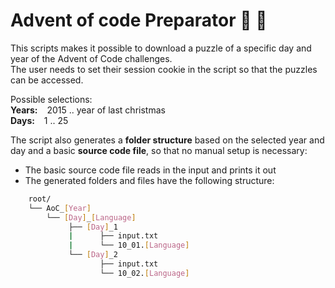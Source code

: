# Advent of code Preparator 🎄 🎅

This scripts makes it possible to download a puzzle of a specific day and year of the Advent of Code challenges.  
The user needs to set their session cookie in the script so that the puzzles can be accessed.

Possible selections:  
**Years:** &ensp; 2015 .. year of last christmas  
**Days:** &ensp; 1 .. 25

The script also generates a **folder structure** based on the selected year and day and a basic **source code file**, so that no manual setup is necessary:
* The basic source code file reads in the input and prints it out
* The generated folders and files have the following structure:
```bash
    root/  
    └── AoC_[Year]  
        └── [Day]_[Language]  
             ├── [Day]_1  
             |      ├── input.txt  
             |      └── 10_01.[Language]  
             └── [Day]_2  
                    ├── input.txt  
                    └── 10_02.[Language]  
```
